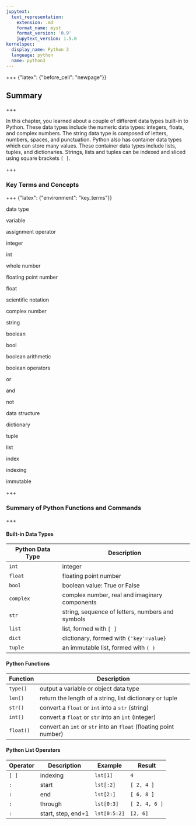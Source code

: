 ```yaml
---
jupytext:
  text_representation:
    extension: .md
    format_name: myst
    format_version: '0.9'
    jupytext_version: 1.5.0
kernelspec:
  display_name: Python 3
  language: python
  name: python3
---
```


+++ {"latex": {"before_cell": "newpage"}}

## Summary

+++

In this chapter, you learned about a couple of different data types built-in to Python. These data types include the numeric data types: integers, floats, and complex numbers. The string data type is composed of letters, numbers, spaces, and punctuation. Python also has container data types which can store many values. These container data types include lists, tuples, and dictionaries. Strings, lists and tuples can be indexed and sliced using square brackets ```[ ]```.

+++

### Key Terms and Concepts

+++ {"latex": {"environment": "key_terms"}}

data type

variable

assignment operator

integer

int

whole number

floating point number

float

scientific notation

complex number

string

boolean

bool

boolean arithmetic

boolean operators

or

and

not

data structure

dictionary

tuple

list

index

indexing

immutable

+++

### Summary of Python Functions and Commands

+++

#### Built-in Data Types

| Python Data Type | Description |
| --- | --- |
| ```int``` | integer |
| ```float``` | floating point number |
| ```bool``` | boolean value: True or False |
| ```complex``` | complex number, real and imaginary components |
| ```str``` | string, sequence of letters, numbers and symbols |
| ```list``` | list, formed with ```[ ]``` |
| ```dict``` | dictionary, formed with ```{'key'=value}``` |
| ```tuple``` | an immutable list, formed with ```( )``` |

#### Python Functions

| Function | Description |
| --- | --- |
| ```type()``` | output a variable or object data type |
| ```len()``` | return the length of a string, list dictionary or tuple |
| ```str()``` | convert a ```float``` or ```int``` into a ```str``` (string) |
| ```int()``` | convert a ```float``` or ```str``` into an ```int``` (integer) |
| ```float()``` | convert an ```int``` or ```str``` into an ```float``` (floating point number) |

#### Python List Operators

| Operator | Description | Example | Result |
| --- | --- | ---- | --- |
| ```[ ]``` | indexing | ```lst[1]``` | ```4``` |
| ```:``` | start | ```lst[:2]``` | ```[ 2, 4 ]``` |
| ```:``` | end | ```lst[2:]``` | ```[ 6, 8 ]``` |
| ```:``` | through | ```lst[0:3]``` | ```[ 2, 4, 6 ]``` |
| ```:``` | start, step, end+1 | ```lst[0:5:2]``` | ```[2, 6]``` |

```{code-cell} ipython3

```
